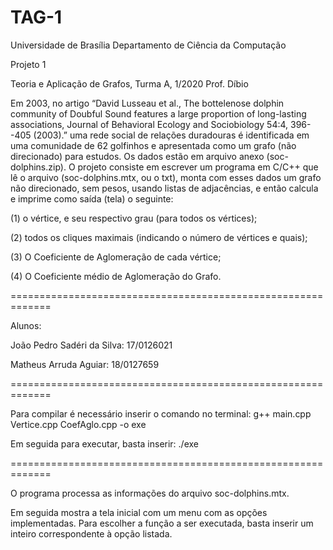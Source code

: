 # TAG-1
Universidade de Brasília
Departamento de Ciência da Computação

Projeto 1

Teoria e Aplicação de Grafos, Turma A, 1/2020
Prof. Díbio

Em 2003, no artigo “David Lusseau et al., The bottelenose dolphin community of Doubful Sound
features a large proportion of long-lasting associations, Journal of Behavioral Ecology and
Sociobiology 54:4, 396--405 (2003).” uma rede social de relações duradouras é identificada em uma
comunidade de 62 golfinhos e apresentada como um grafo (não direcionado) para estudos. Os dados
estão em arquivo anexo (soc-dolphins.zip). O projeto consiste em escrever um programa em C/C++
que lê o arquivo (soc-dolphins.mtx, ou o txt), monta com esses dados um grafo não direcionado, sem
pesos, usando listas de adjacências, e então calcula e imprime como saída (tela) o seguinte:

(1) o vértice, e seu respectivo grau (para todos os vértices);

(2) todos os cliques maximais (indicando o número de vértices e quais);

(3) O Coeficiente de Aglomeração de cada vértice;

(4) O Coeficiente médio de Aglomeração do Grafo.

=============================================================

Alunos:

João Pedro Sadéri da Silva: 17/0126021

Matheus Arruda Aguiar: 18/0127659

=============================================================

Para compilar é necessário inserir o comando no terminal:
g++ main.cpp Vertice.cpp CoefAglo.cpp -o exe

Em seguida para executar, basta inserir:
./exe

=============================================================

O programa processa as informações do arquivo
soc-dolphins.mtx.

Em seguida mostra a tela inicial com um menu com as opções implementadas.
Para escolher a função a ser executada, basta inserir
um inteiro correspondente à opção listada.
